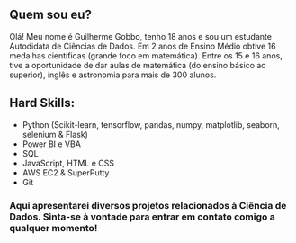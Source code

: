 ## Quem sou eu?

Olá! Meu nome é Guilherme Gobbo, tenho 18 anos e sou um estudante Autodidata de Ciências de Dados.
Em 2 anos de Ensino Médio obtive 16 medalhas científicas (grande foco em matemática).
Entre os 15 e 16 anos, tive a oportunidade de dar aulas de matemática (do ensino básico ao superior), inglês e astronomia para mais de 300 alunos.

## Hard Skills:

- Python (Scikit-learn, tensorflow, pandas, numpy, matplotlib, seaborn, selenium & Flask)
- Power BI e VBA
- SQL
- JavaScript, HTML e CSS
- AWS EC2 & SuperPutty
- Git

### Aqui apresentarei diversos projetos relacionados à Ciência de Dados. Sinta-se à vontade para entrar em contato comigo a qualquer momento!
